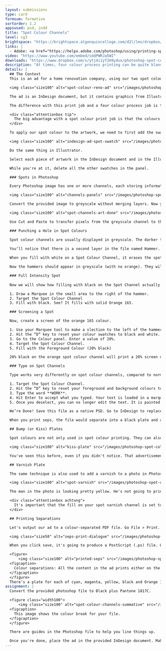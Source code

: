 ```yaml
---
layout: submissions
type: card
formsum: formative
sortorder: 1.2
appsused: psd, indd
title: "Spot Colour Channels"
level: cg3
brightspace: "https://brightspace.algonquincollege.com/d2l/lms/dropbox/user/folder_submit_files.d2l?db=86418&grpid=0&isprv=0&bp=0&ou=92653"
links: |
  - Adobe: <a href="https://helpx.adobe.com/photoshop/using/printing-spot-colors.html" target="_blank" title="Spot Colour Channels">Spot Colour Channels</a>
video: "https://www.youtube.com/embed/sddPWRJa5WI"
downloads: "https://www.dropbox.com/s/ytj4i1yf2m9ydux/photoshop-spot-colour-channels.zip?dl=1"
description: "At times, four colour process printing can be quite bland. There are times when you want a more crafted printed piece with more accurate colours and more punch. This is where spot colour printing can come to the rescue."
details: |
  ## The Context
  This is an ad for a home renovation company, using our two spot colours. Every element in this ad is either black or in Pantone 165. The first frame shows the black content of the ad in InDesign. The second is all the orange 165 content. The third plate shows the colour composite.

  <img class="size100" alt="spot-colour-reno-ad" src="/images/photoshop-spot-colour-channels/spot-colour-reno-ad.jpg">

  The ad is an InDesign document, but it contains graphics from Illustrator (the logo) and Photoshop (the photo). No matter which application produced the artwork, it needs to be either in black or in our spot colour.

  The difference with this print job and a four colour process job is that only two printing plates are produced rather than four. Less ink is used. It's run on a smaller, two-colour press. A job like this could be given to a small printer who possibly charges less than a large operation.

  <div class="attentionbox tip">
    The big advantage with a spot colour print job is that the colours reproduce way more accurately. They can also be more intense.
  </div>

  To apply our spot colour to the artwork, we need to first add the swatches in the Swatches panel in both InDesign and in Illustrator. The process is different in Photoshop. In the InDesign document, go to your Swatches panel menu. Choose New Swatch....

  <img class="size100" alt="indesign-ad-spot-swatch" src="/images/photoshop-spot-colour-channels/indesign-ad-spot-swatch.jpg">

  Do the same thing in Illustrator.

  Select each piece of artwork in the InDesign document and in the Illustrator document. Apply the approriate spot colour to each. What's orange needs to be in Pantone 165 C. What's black needs to be in the regular black swatch you have in your Swatches panel.

  While you're at it, delete all the other swatches in the panel.

  ### Spots in Photoshop

  Every Photoshop image has one or more channels, each storing information about colour elements in the image. The number of default colour channels in an image depends on its colour mode. For example, a CMYK image has four channels, one each for cyan, magenta, yellow, and black information. Think of a channel as analogous to a plate in the printing process, with a separate plate applying each layer of colour. Spot colour channels are used to add spot colour plates for printing.

  <img class="size100" alt="channels-panels" src="/images/photoshop-spot-colour-channels/channels-panels.jpg">

  Convert the provided image to greyscale without merging layers. Now you can add a new spot colour channel with Pantone 165 C. 

  <img class="size100" alt="spot-channels-art-done" src="/images/photoshop-spot-colour-channels/spot-channels-art-done.jpg">

  Use Cut and Paste to transfer pixels from the greyscale channel to the orange channel. Turn off all but the background layer's visibility. Hit the D key to set your swatches to the default black and white. Select, then cut and paste it onto our new orange channel.

  ### Punching a Hole in Spot Colours

  Spot colour channels are usually displayed in greyscale. The darker the content, the more intense the application of the spot colour.
  
  You’ll notice that there is a second layer in the file named Hammer. Turn on its visibility. Notice that the hammers are covered with orange. To reveal the hammers, simply draw a marquee which covers the hammers. Target the Pantone 165 C channel. Fill with white.

  When you fill with white on a Spot Colour Channel, it erases the spot colour in the canvas.

  Now the hammers should appear in greyscale (with no orange). They will print on the black plate when colour separated.

  ### Full Intensity Spot
  
  Now we will show how filling with black on the Spot Channel actually applies 100% of the Spot Colour in the canvas.

  1. Draw a Marquee in the small area to the right of the hammer.
  2. Target the Spot Colour Channel
  3. Fill with black. See? It fills with solid Orange 165.

  ### Screening a Spot

  Now, create a screen of the orange 165 colour.

  1. Use your Marquee tool to make a slection to the left of the hammer.
  2. Hit the “D” key to reset your colour swatches to black and white.
  3. Go to the Colour panel. Enter a value of 20%.
  4. Target the Spot Colour Channel.
  5. Fill with the Foreground Colour (20% black)

  20% black on the orange spot colour channel will print a 20% screen of Pantone 165 C.

  ### Type on Spot Channels

  Type works very differently on spot colour channels, compared to normal type in Photoshop. To start with, it is not vector data. These means that it is way less editable. It also means that there are no font file dependancies with such a file. Let’s try.

  1. Target the Spot Colour Channel.
  2. Hit the “D” key to reset your foreground and background colours to black and white.
  3. Type the word **WORK**.
  4. Hit Enter to accept what you typed. Your text is loaded in a marquee which you can move around while the Marquee tool is active.
  5. Once you deselect, you can no longer edit the text. It is painted in Pantone 165.

  We’re Done! Save this file as a native PSD. Go to InDesign to replace the linked CMYK file with the 2 colour file. You can check your colour break using the Separations Preview panel. Go <span class="command">Window > Output > Separations Preview</span>. Turn off the visibility of all but the black and orange plates. Your ad content should all still be showing on screen.

  When you print seps, the file would separate into a black plate and a Pantone 165 plate.

  ## Bump (or Kiss) Plates

  Spot colours are not only used in spot colour printing. They can also be used to augment a four colour process print job.

  <img class="size100" alt="kiss-plate" src="/images/photoshop-spot-colour-channels/kiss-plate.jpg">

  You've seen this before, even if you didn't notice. That advertisement for makeup where the lipstick on the model looks more intense than the rest of the inks in the ad. They've likely printed the whole ad in CMYK, then they printed a spot colour only on her lips.

  ## Varnish Plate

  The same technique is also used to add a varnish to a photo in Photoshop. Add a spot colour (of any colour), then name it Varnish. This will produce another plate at the printer's with which they will print the spot varnish over only those areas of the image.

  <img class="size100" alt="spot-varnish" src="/images/photoshop-spot-colour-channels/spot-varnish.jpg">

  The man in the photo is looking pretty yellow. He's not going to print that way. That's our spot colour plate we created to contain the coverage for the spot varnish. The varnish will be applied where the black coverage is in the photo on the right.

  <div class="attentionbox achtung">
    It's important that the fill on your spot varnish channel is set to 100% black. We don't screen varnishes.
  </div>

  ## Printing Separations

  Let's output our ad to a colour-separated PDF file. Go File > Print...

  <img class="size50" alt="seps-print-dialogue" src="/images/photoshop-spot-colour-channels/seps-print-dialogue.jpg">

  When you click save, it's going to produce a PostScript (.ps) file. Open it with Preview.app. You'll see that you have 5 pages. Save it as a PDF file in your project folder.

  <figure>
      <img class="size100" alt="printed-seps" src="/images/photoshop-spot-colour-channels/printed-seps.jpg">
  <figcaption>
    Colour separations: All the content in the ad prints either on the black or the orange plate.
  </figcaption>
  </figure>
  There's a plate for each of cyan, magenta, yellow, black and Orange 165 C. The first three should have no content on them. When I have a spot colour job, I actually print these on paper. I write on the pages Doesn't Print and Prints 165C. There will be no excuses if something goes arwry at the printer's. You've covered your bases.
assignment: |
  Convert the provided photoshop file to Black plus Pantone 1817C.

  <figure class="width100">
      <img class="size100" alt="spot-colour-channels-summative" src="/images/photoshop-spot-colour-channels/spot-colour-channels-summative.jpg">
  <figcaption>
    This image shows the colour break for your file.
  </figcaption>
  </figure>

  There are guides in the Photoshop file to help you line things up.

  Once you're done, place the ad in the provided InDesign document. Make sure to check the Separations Preview panel to make sure the colour break is correct.
---
```

